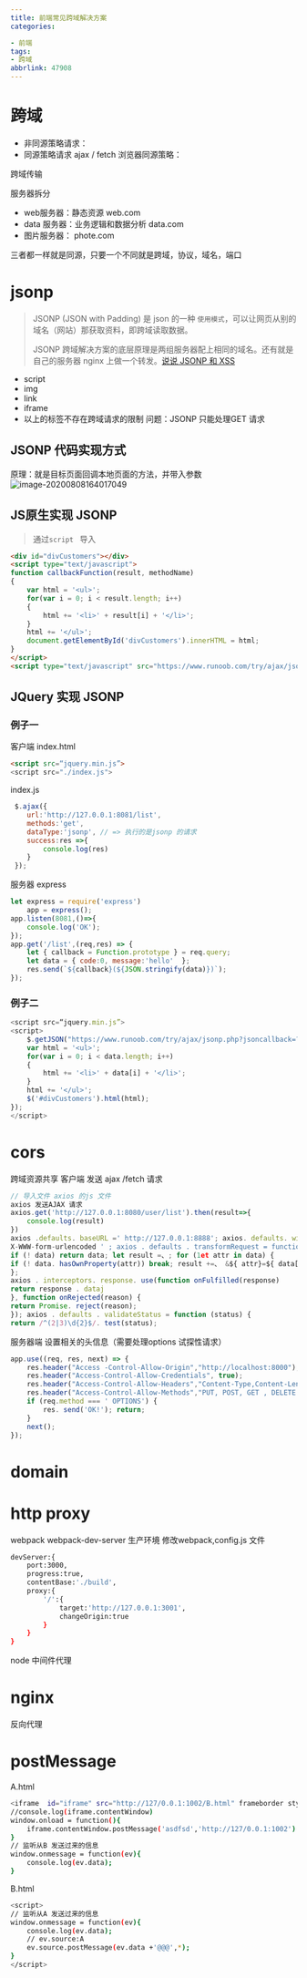 ```yaml
---
title: 前端常见跨域解决方案
categories:

- 前端
tags:
- 跨域
abbrlink: 47908
---
```


# 跨域

- 非同源策略请求：
- 同源策略请求 ajax / fetch 浏览器同源策略：


跨域传输 

服务器拆分

- web服务器：静态资源   web.com
- data 服务器：业务逻辑和数据分析 data.com
- 图片服务器： phote.com

三者都一样就是同源，只要一个不同就是跨域，协议，域名，端口

#  jsonp

> JSONP (JSON with Padding) 是 json 的一种 `使用模式`，可以让网页从别的域名（网站）那获取资料，即跨域读取数据。
>
> JSONP 跨域解决方案的底层原理是两组服务器配上相同的域名。还有就是自己的服务器 nginx 上做一个转发。[说说 JSONP 和 XSS](https://blog.cyeam.com/json/2017/10/27/jsonp-xss)
- script
- img
- link
- iframe
- 以上的标签不存在跨域请求的限制 问题：JSONP 只能处理GET 请求
## JSONP 代码实现方式
原理：就是目标页面回调本地页面的方法，并带入参数
![image-20200808164017049](https://i.loli.net/2020/08/08/o5Z2WIHn4UBES8V.png)

## JS原生实现 JSONP

> 通过`script ` 导入
```html
<div id="divCustomers"></div>
<script type="text/javascript">
function callbackFunction(result, methodName)
{
    var html = '<ul>';
    for(var i = 0; i < result.length; i++)
    {
        html += '<li>' + result[i] + '</li>';
    }
    html += '</ul>';
    document.getElementById('divCustomers').innerHTML = html;
}
</script>
<script type="text/javascript" src="https://www.runoob.com/try/ajax/jsonp.php?jsoncallback=callbackFunction"></script>
```
## JQuery 实现 JSONP
### 例子一

客户端
index.html
```html
<script src=“jquery.min.js”>
<script src="./index.js">
```
index.js
```js
 $.ajax({
 	url:'http://127.0.0.1:8081/list',
 	methods:'get',
 	dataType:'jsonp', // => 执行的是jsonp 的请求
 	success:res =>{
 		console.log(res)
 	}
 });
```
服务器 express
```js
let express = require('express')
	app = express();
app.listen(8081,()=>{
	console.log('OK');
});	
app.get('/list',(req,res) => {
	let { callback = Function.prototype } = req.query;
	let data = { code:0, message:'hello'  };
	res.send(`${callback}(${JSON.stringify(data)})`);
});
```
### 例子二
```js
<script src=“jquery.min.js”>
<script>
	$.getJSON("https://www.runoob.com/try/ajax/jsonp.php?jsoncallback=?", function(data) {
    var html = '<ul>';
    for(var i = 0; i < data.length; i++)
    {
        html += '<li>' + data[i] + '</li>';
    }
    html += '</ul>';
    $('#divCustomers').html(html); 
});
</script>
```
# cors

跨域资源共享
客户端 发送 ajax /fetch 请求

```js
// 导入文件 axios 的js 文件
axios 发送AJAX 请求
axios.get('http://127.0.0.1:8080/user/list').then(result=>{
	console.log(result)
})
axios .defaults. baseURL =' http://127.0.0.1:8888'; axios. defaults. withCredentials = true; axios . defaults . headers [ ' Content-Type'] = ' application/
X-WWW-form-urlencoded ' ; axios . defaults . transformRequest = function (data) {
if (! data) return data; let result =、; for (1et attr in data) {
if (! data. hasOwnProperty(attr)) break; result +=、 &${ attr}=${ data[ attr]}^ ; return result. substring(1); I
};
axios . interceptors. response. use(function onFulfilled(response)
return response . dataj
}, function onRejected(reason) {
return Promise. reject(reason);
}); axios . defaults . validateStatus = function (status) {
return /^(2|3)\d{2}$/. test(status);
```
服务器端 设置相关的头信息（需要处理options 试探性请求）
```js
app.use((req, res, next) => {
    res.header("Access -Control-Allow-Origin","http://localhost:8000");  // http: //localhost:8000 允许请求的url 地址  // =>*（就不能允许携带cookie） 具体地址
    res.header("Access-Control-Allow-Credentials", true); 
    res.header("Access-Control-Allow-Headers","Content-Type,Content-Length,Authorization, Accept ,X-Requested-With"); 
    res.header("Access-Control-Allow-Methods","PUT, POST, GET , DELETE , HEAD, OPTIONS"); 
    if (req.method === ' OPTIONS') {
        res. send('OK!'); return;
    }
    next();
});
```
# domain



# http proxy  
webpack webpack-dev-server
生产环境
修改webpack,config.js 文件
```bash
devServer:{
	port:3000,
	progress:true,
	contentBase:'./build',
	proxy:{
		'/':{
			target:'http://127.0.0.1:3001',
			changeOrigin:true
		}
	}
}
```
node 中间件代理
# nginx

反向代理
# postMessage
A.html
```bash
<iframe  id="iframe" src="http://127/0.0.1:1002/B.html" frameborder style="display:none"></iframe>
//console.log(iframe.contentWindow)
window.onload = function(){
	iframe.contentWindow.postMessage('asdfsd','http://127/0.0.1:1002')
}
// 监听从B 发送过来的信息
window.onmessage = function(ev){
	console.log(ev.data); 
}	
```
B.html
```bash
<script>
// 监听从A 发送过来的信息
window.onmessage = function(ev){
	console.log(ev.data);
	// ev.source:A
	ev.source.postMessage(ev.data +'@@@',*);
}	
</script>
```
